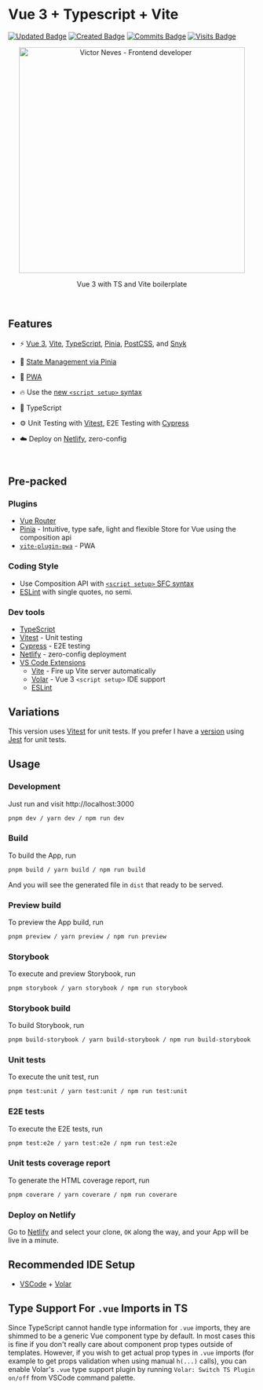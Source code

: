 # Vue 3 + Typescript + Vite
[![Updated Badge](https://badges.pufler.dev/updated/victorlmneves/vue3-vite-boilerplate)](https://badges.pufler.dev) [![Created Badge](https://badges.pufler.dev/created/victorlmneves/vue3-vite-boilerplate)](https://badges.pufler.dev) [![Commits Badge](https://badges.pufler.dev/commits/monthly/victorlmneves)](https://badges.pufler.dev) [![Visits Badge](https://badges.pufler.dev/visits/victorlmneves/vue3-vite-boilerplate)](https://badges.pufler.dev)

<p align='center'>
  <img src='https://avatars.githubusercontent.com/u/17341789?v=4' alt='Victor Neves - Frontend developer' width='460'/>
</p>

<p align='center'>
Vue 3 with TS and Vite boilerplate<br>
</p>

<br>

## Features

- ⚡️ [Vue 3](https://github.com/vuejs/vue-next), [Vite](https://github.com/vitejs/vite), [TypeScript](https://github.com/microsoft/TypeScript), [Pinia](https://github.com/vuejs/pinia), [PostCSS](https://github.com/postcss/postcss), and [Snyk](https://github.com/snyk/snyk)

- 🍍 [State Management via Pinia](https://pinia.esm.dev/)

- 📲 [PWA](https://github.com/antfu/vite-plugin-pwa)

- 🔥 Use the [new `<script setup>` syntax](https://github.com/vuejs/rfcs/pull/227)

- 🦾 TypeScript

- ⚙️ Unit Testing with [Vitest](https://github.com/vitest-dev/vitest), E2E Testing with [Cypress](https://cypress.io)

- ☁️ Deploy on [Netlify](https://www.netlify.com), zero-config

<br>

## Pre-packed

### Plugins

- [Vue Router](https://github.com/vuejs/vue-router)
- [Pinia](https://pinia.esm.dev) - Intuitive, type safe, light and flexible Store for Vue using the composition api
- [`vite-plugin-pwa`](https://github.com/antfu/vite-plugin-pwa) - PWA

### Coding Style

- Use Composition API with [`<script setup>` SFC syntax](https://github.com/vuejs/rfcs/pull/227)
- [ESLint](https://eslint.org/) with single quotes, no semi.

### Dev tools

- [TypeScript](https://www.typescriptlang.org/)
- [Vitest](https://github.com/vitest-dev/vitest) - Unit testing
- [Cypress](https://cypress.io/) - E2E testing
- [Netlify](https://www.netlify.com/) - zero-config deployment
- [VS Code Extensions](./.vscode/extensions.json)
  - [Vite](https://marketplace.visualstudio.com/items?itemName=antfu.vite) - Fire up Vite server automatically
  - [Volar](https://marketplace.visualstudio.com/items?itemName=johnsoncodehk.volar) - Vue 3 `<script setup>` IDE support
  - [ESLint](https://marketplace.visualstudio.com/items?itemName=dbaeumer.vscode-eslint)

## Variations

This version uses [Vitest](https://github.com/vitest-dev/vitest) for unit tests. If you prefer I have a [version](https://github.com/victorlmneves/vue3-vite-boilerplate) using [Jest](https://github.com/facebook/jest) for unit tests.

## Usage

### Development

Just run and visit http://localhost:3000

```bash
pnpm dev / yarn dev / npm run dev
```

### Build

To build the App, run

```bash
pnpm build / yarn build / npm run build
```

And you will see the generated file in `dist` that ready to be served.

### Preview build

To preview the App build, run

```bash
pnpm preview / yarn preview / npm run preview
```

### Storybook

To execute and preview Storybook, run

```bash
pnpm storybook / yarn storybook / npm run storybook
```

### Storybook build

To build Storybook, run

```bash
pnpm build-storybook / yarn build-storybook / npm run build-storybook
```

### Unit tests

To execute the unit test, run

```bash
pnpm test:unit / yarn test:unit / npm run test:unit
```

### E2E tests

To execute the E2E tests, run

```bash
pnpm test:e2e / yarn test:e2e / npm run test:e2e
```

### Unit tests coverage report

To generate the HTML coverage report, run

```bash
pnpm coverare / yarn coverare / npm run coverare
```

### Deploy on Netlify

Go to [Netlify](https://app.netlify.com/start) and select your clone, `OK` along the way, and your App will be live in a minute.

## Recommended IDE Setup

- [VSCode](https://code.visualstudio.com/) + [Volar](https://marketplace.visualstudio.com/items?itemName=johnsoncodehk.volar)

## Type Support For `.vue` Imports in TS

Since TypeScript cannot handle type information for `.vue` imports, they are shimmed to be a generic Vue component type by default. In most cases this is fine if you don't really care about component prop types outside of templates. However, if you wish to get actual prop types in `.vue` imports (for example to get props validation when using manual `h(...)` calls), you can enable Volar's `.vue` type support plugin by running `Volar: Switch TS Plugin on/off` from VSCode command palette.
